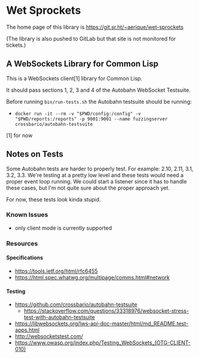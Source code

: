 # Wet Sprockets

The home page of this library is https://git.sr.ht/~aerique/wet-sprockets

(The library is also pushed to GitLab but that site is not monitored for
tickets.)

## A WebSockets Library for Common Lisp

This is a WebSockets client[1] library for Common Lisp.

It should pass sections 1, 2, 3 and 4 of the Autobahn WebSocket Testsuite.

Before running `bin/run-tests.sh` the Autobahn testsuite should be running:

- `docker run -it --rm -v "$PWD/config:/config" -v "$PWD/reports:/reports" -p 9001:9001 --name fuzzingserver crossbario/autobahn-testsuite`

[1] for now

## Notes on Tests

Some Autobahn tests are harder to properly test.  For example: 2.10,
2.11, 3.1, 3.2, 3.3.  We're testing at a pretty low level and these
tests would need a proper event loop running.  We could start a listener
since it has to handle these cases, but I'm not quite sure about the
proper approach yet.

For now, these tests look kinda stupid.

### Known Issues

- only client mode is currently supported

### Resources

#### Specifications

- https://tools.ietf.org/html/rfc6455
- https://html.spec.whatwg.org/multipage/comms.html#network

#### Testing

- https://github.com/crossbario/autobahn-testsuite
    - https://stackoverflow.com/questions/33318976/websocket-stress-test-with-autobahn-testsuite
- https://libwebsockets.org/lws-api-doc-master/html/md_README.test-apps.html
- http://websocketstest.com/
- https://www.owasp.org/index.php/Testing_WebSockets_(OTG-CLIENT-010)
